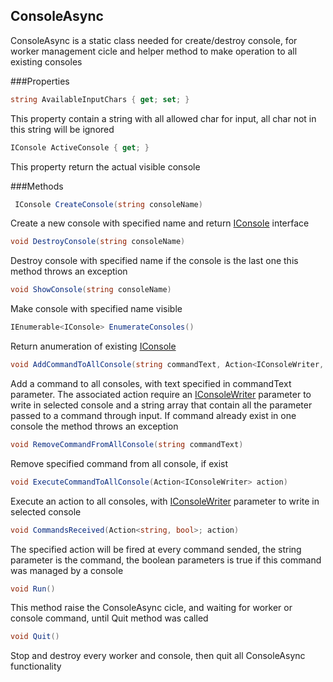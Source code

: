 ConsoleAsync
------------
ConsoleAsync is a static class needed for create/destroy console, for worker management cicle 
and helper method to make operation to all existing consoles


###Properties

```c#
string AvailableInputChars { get; set; }
```
This property contain a string with all allowed char for input, all char not in this string will be ignored
 
```c#
IConsole ActiveConsole { get; }
```
This property return the actual visible console


###Methods

```c#
 IConsole CreateConsole(string consoleName)
```
Create a new console with specified name and return [IConsole](#IConsole) interface

```c#
void DestroyConsole(string consoleName)
```
Destroy console with specified name if the console is the last one this method throws an exception

```c#
void ShowConsole(string consoleName)
```
Make console with specified name visible

```c#
IEnumerable<IConsole> EnumerateConsoles()
```
Return anumeration of existing [IConsole](#IConsole)

```c#
void AddCommandToAllConsole(string commandText, Action<IConsoleWriter, string[]> action)
```
Add a command to all consoles, with text specified in commandText parameter. The associated action require an [IConsoleWriter](#IConsoleWriter) parameter to write in selected console and a string array that contain all the parameter passed to a command through input. If command already exist in one console the method throws an exception

```c#
void RemoveCommandFromAllConsole(string commandText)
```
Remove specified command from all console, if exist

```c#
void ExecuteCommandToAllConsole(Action<IConsoleWriter> action)
```
Execute an action to all consoles, with [IConsoleWriter](#IConsoleWriter) parameter to write in selected console

```c#
void CommandsReceived(Action<string, bool>; action)
```
The specified action will be fired at every command sended, the string parameter is the command, the boolean parameters is true if this command was managed by a console

```c#
void Run()
```
This method raise the ConsoleAsync cicle, and waiting for worker or console command, until Quit method was called

```c#
void Quit()
```
Stop and destroy every worker and console, then quit all ConsoleAsync functionality

